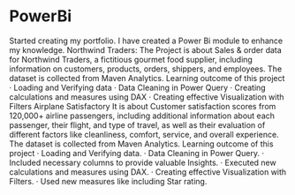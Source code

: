 # PowerBi
Started creating my portfolio. I have created a Power Bi module to enhance my knowledge. 
Northwind Traders:
The Project is about Sales & order data for Northwind Traders, a fictitious gourmet food supplier, including information on customers, products, orders, shippers, and employees. 
The dataset is collected from Maven Analytics.
Learning outcome of this project
·      Loading and Verifying data
·      Data Cleaning in Power Query
·      Creating calculations and measures using DAX
·      Creating effective Visualization with Filters
Airplane Satisfactory
 It is about Customer satisfaction scores from 120,000+ airline passengers, including additional information about each passenger, their flight, and type of travel, as well as their evaluation of different factors like cleanliness, comfort, service, and overall experience.
The dataset is collected from Maven Analytics.
 Learning outcome of this project
·      Loading and Verifying data.
·      Data Cleaning in Power Query.
·      Included necessary columns to provide valuable Insights.
·      Executed new calculations and measures using DAX.
·      Creating effective Visualization with Filters.
·      Used new measures like including Star rating.
